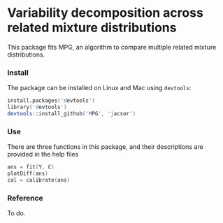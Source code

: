 Variability decomposition across related mixture distributions
==============================================================

This package fits MPG, an algorithm to compare multiple related mixture distributions.

### Install
The package can be installed on Linux and Mac using `devtools`:

```S
install.packages('devtools')
library('devtools')
devtools::install_github('MPG', 'jacsor')
```

### Use
There are three functions in this package, and their descriptions are provided in the help files

```S
ans = fit(Y, C)
plotDiff(ans)
cal = calibrate(ans)
```

### Reference
To do.